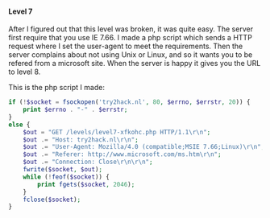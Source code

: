 #### Level 7

After I figured out that this level was broken, it was quite easy. The server first require that you use IE 7.66.
I made a php script which sends a HTTP request where I set the user-agent to meet the requirements.
Then the server complains about not using Unix or Linux, and so it wants you to be refered from a microsoft site.
When the server is happy it gives you the URL to level 8.

This is the php script I made:
```php
if (!$socket = fsockopen('try2hack.nl', 80, $errno, $errstr, 20)) {
    print $errno . "-" . $errstr;
} 
else {
    $out = "GET /levels/level7-xfkohc.php HTTP/1.1\r\n";
    $out .= "Host: try2hack.nl\r\n";
    $out .= "User-Agent: Mozilla/4.0 (compatible;MSIE 7.66;Linux)\r\n";
    $out .= "Referer: http://www.microsoft.com/ms.htm\r\n";
    $out .= "Connection: Close\r\n\r\n";
    fwrite($socket, $out);
    while (!feof($socket)) {
        print fgets($socket, 2046);
    }
    fclose($socket);
}
```